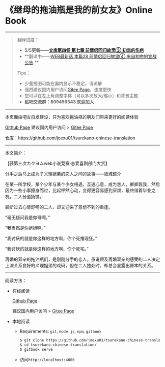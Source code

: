 # 《继母的拖油瓶是我的前女友》Online Book

---

> 翻译进度：
>
> * **5/5更新——[文库第四卷 第七章 前情侣回归故里③ 初恋的伤疤](文库本第四卷/4-7.md)**
> * **翻译中——[WEB最新话 本篇28 前情侣回归故里④ 来自初吻的宣战公告](《继母的拖油瓶是我的前女友》WEB最新话/20-4-14.md) **
>
> Tips：
>
> * 少量插图可能在国内显示不稳定，请谅解
> * 强烈建议国内用户访问[Gitee Page](https://tsureko-chinese.gitee.io/tsureko-chinese.github.io/)，速度更快
> * 您可以在左上角调整字体（可以多次放大/缩小）和背景主题
> * **贴吧交流群：809456343 欢迎加入** 

---

本页面由吧友自发建设，只为喜欢拖油瓶的朋友们带来更好的阅读体验

[Github Page](https://tsureko-chinese.github.io)  建议国内用户访问 > [Gitee Page](https://tsureko-chinese.gitee.io/tsureko-chinese.github.io/)

仓库：https://github.com/joexu01/tsurekano-chinese-translation 

---

本文简介：

【获第三次カクヨムweb小说竞赛·恋爱喜剧部门大赏】

分手之后马上成为了义理姐弟的恋人之间的故事——紙城鏡介

在某一所学校，某个少年与某个少女相遇，互通心意，成为恋人，卿卿我我，然后因为一些小事擦身而过，比起怦然心动，变得更容易感到厌烦，最终借着毕业之机，二人分道扬镳。

斩断过去心情舒畅的二人，却又迎来了意想不到的重逢。

“毫无疑问我是你哥啊。”

“我当然是你姐姐啊。”

“我讨厌的就是你这样的地方啊，你个死推理狂。”

“我讨厌的就是你这样的地方啊，你个死宅。”

再婚的双亲的拖油瓶们，是刚刚分手的恋人。虽说顾及再婚双亲的感受的二人决定上演关系良好的义理姐弟的戏码，但在二人独处时，却总会显露出原本的关系。

---

阅读方法：

* 在线阅读

  [Github Page](https://tsureko-chinese.github.io)  

  建议国内用户访问 > [Gitee Page](https://tsureko-chinese.gitee.io/tsureko-chinese.github.io/)

* 本地阅读

  * Requirements: `git`, `node.js`, `npm`, `gitbook` 

    ```bash
    $ git clone https://github.com/joexu01/tsurekano-chinese-translation.git
    $ cd tsurekano-chinese-translation/
    $ gitbook serve
    ```

  * 访问`http://localhost:4000` 

